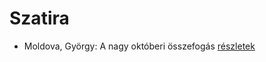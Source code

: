 # Szatira

- Moldova, György: A nagy októberi összefogás [részletek](_details/Moldova%2C%20Gy%C3%B6rgy.md#id_1362)